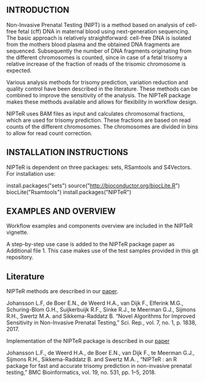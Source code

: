 INTRODUCTION
------------

Non-Invasive Prenatal Testing (NIPT) is a method based on analysis of cell-free fetal (cff) DNA in maternal blood using next-generation sequencing. The basic approach is relatively straightforward: cell-free DNA is isolated from the mothers blood plasma and the obtained DNA fragments are sequenced. Subsequently the number of DNA fragments originating from the different chromosomes is counted, since in case of a fetal trisomy a relative increase of the fraction of reads of the trisomic chromosome is expected.

Various analysis methods for trisomy prediction, variation reduction and quality control have been described in the literature. These methods can be combined to improve the sensitivity of the analysis. The NIPTeR package makes these methods available and allows for flexibility in workflow design.

NIPTeR uses BAM files as input and calculates chromosomal fractions, which are used for trisomy prediction. These fractions are based on read counts of the different chromosomes. The chromosomes are divided in bins to allow for read count correction.

INSTALLATION INSTRUCTIONS
-------------------------

NIPTeR is dependent on three packages: sets, RSamtools and S4Vectors. For installation use:

install.packages("sets") source("<http://bioconductor.org/biocLite.R>") biocLite("Rsamtools") install.packages("NIPTeR")

EXAMPLES AND OVERVIEW
---------------------

Workflow examples and components overview are included in the NIPTeR vignette.

A step-by-step use case is added to the NIPTeR package paper as Additional file 1. This case makes use of the test samples provided in this git repository.

Literature
---------------------
NIPTeR methods are described in our [paper](https://www.nature.com/articles/s41598-017-02031-5).

Johansson L.F, de Boer E.N., de Weerd H.A., van Dijk F., Elferink M.G., Schuring-Blom G.H., Suijkerbuijk R.F., Sinke R.J., te Meerman G.J., Sijmons R.H., Swertz M.A. and Sikkema-Raddatz B. “Novel Algorithms for Improved Sensitivity in Non-Invasive Prenatal Testing,” Sci. Rep., vol. 7, no. 1, p. 1838, 2017.

Implementation of the NIPTeR package is described in our [paper](https://bmcbioinformatics.biomedcentral.com/articles/10.1186/s12859-018-2557-8)

Johansson L.F., de Weerd H.A., de Boer E.N., van Dijk F., te Meerman G.J., Sijmons R.H., Sikkema-Raddatz B. and Swertz M.A. , “NIPTeR : an R package for fast and accurate trisomy prediction in non-invasive prenatal testing,” BMC Bioinformatics, vol. 19, no. 531, pp. 1–5, 2018.

